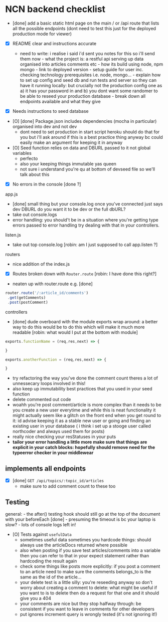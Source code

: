 # NCN backend checklist
- [done] add a basic static html page on the main / or /api route that lists all the possible endpoints (dont need to test this just for the deployed production mode for viewer)
- [X] README clear and instructions accurate
  - need to write: i realise i said i'd sent you notes for this so i'll send them now
        - what the project is: a restful api serving up data organised into articles comments etc
        - how its build using node, npm mongo
        - link to deployed version
        - setup guide for user inc. checking technology prerequisites i.e. node, mongo...
        - explain how to set up config and seed db and run tests and server so they can have it running locally: but crucially not the production config one as a) it has your password in and b) you dont want some randomer to be able to reseed your production database
        - break down all endpoints available and what they give

- [X]  Needs instructions to seed database
- [O] [done] Package.json includes dependencies (mocha in particular) organised into dev and not dev
  - dont need to set production in start script heroku should do that for you but i'll ask around if this is a best practice thing anyway bc could easily make an argument for keeping it in anyway
- [O] Seed function relies on data and DBURL passed to it not global variables
  - perfecto
  - also your keeping things immutable yas queen
  - not sure i understand you're qu at bottom of devseed file so we'll talk about this
- [X] No errors in the console [done ?] 

app.js
   - [done] small thing but your console.log once you've connected just says dev DBURL do you want it to be dev or the full dbURL?
   - take out console.logs
  - error handling: you should't be in a situation where you're getting type errors passed to error handling try dealing with that in your controllers.

listen.js
  - take out top console.log [robin: am I just supposed to call app.listen ?]

routers
  - nice addition of the index.js
- [X] Routes broken down with `Router.route` [robin: I have done this right?]
 - neaten up with router.route e.g. [done]

 ```js
 router.route('/:article_id/comments')
  .get(getComments)
  .post(postComment)
 ```

controllers
 
 - [done] dude overboard with the module exports wrap around: a better way to do this would be to do this which will make it much more readable [robin: what would I put at the bottom with module]
 ```js
 exports.functionName = (req,res,next) => {

 }

 exports.anotherFunction = (req,res,next) => {

 }
 ```
  - try refactoring the way you've done the comment count theres a lot of unnessecary loops involved in this!
  - also keep up immutability best practices that you used in your seed function
  - delete commented out code
  - woahh you're post comment/article is more complex than it needs to be you create a new user everytime and while this is neat functionality it might actually seem like a glitch on the front end when you get round to it: id advise keeping it as a stable new user or going and finding an existing user in your database ( i think i set up a stooge user called northcoder and always used them for posts)
  - really nice checking your resStatuses in your puts
  - **tailor your error handling a little more make sure that things are explicit in your catch blocks: hopefully should remove need for the typeerror checker in your middlewear**

## implements all endpoints
- [X] [done] `GET /api/topics/:topic_id/articles`
  - make sure to add comment count to these too

## Testing 
  general: - the after() testing hook should still go at the top of the document with your beforeEach [done]
          - presuming the timeout is bc your laptop is slow?
          - lots of console logs left in!
- [O] Tests against `usefulData` 
  - sometimes useful data sometimes you hardcode things: should always use the articleDocs returned where possible
  - also when posting if you save test articles/comments into a variable then you can refer to that in your expect statement rather than hardcoding the result again
  - check some things like posts more explicitly: if you post a comment to an article need to make sure the comments belongs_to is the same as the id of the article...
  - your delete test is a little silly: you're reseeding anyway so don't worry about creating a comment to delete: what might be useful if you want to is to delete then do a request for that one and it should give you a 404
  - your comments are nice but they stop halfway through: be consistent if you want to leave in comments for other developers
  - put ignores increment query is wrongly tested (it's not ignoring it!)
